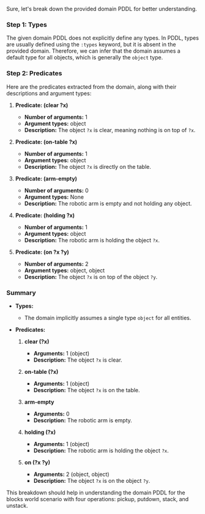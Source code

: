 Sure, let's break down the provided domain PDDL for better understanding.

### Step 1: Types

The given domain PDDL does not explicitly define any types. In PDDL, types are usually defined using the `:types` keyword, but it is absent in the provided domain. Therefore, we can infer that the domain assumes a default type for all objects, which is generally the `object` type.

### Step 2: Predicates

Here are the predicates extracted from the domain, along with their descriptions and argument types:

1. **Predicate: (clear ?x)**
   - **Number of arguments:** 1
   - **Argument types:** object
   - **Description:** The object `?x` is clear, meaning nothing is on top of `?x`.

2. **Predicate: (on-table ?x)**
   - **Number of arguments:** 1
   - **Argument types:** object
   - **Description:** The object `?x` is directly on the table.

3. **Predicate: (arm-empty)**
   - **Number of arguments:** 0
   - **Argument types:** None
   - **Description:** The robotic arm is empty and not holding any object.

4. **Predicate: (holding ?x)**
   - **Number of arguments:** 1
   - **Argument types:** object
   - **Description:** The robotic arm is holding the object `?x`.

5. **Predicate: (on ?x ?y)**
   - **Number of arguments:** 2
   - **Argument types:** object, object
   - **Description:** The object `?x` is on top of the object `?y`.

### Summary

- **Types:** 
  - The domain implicitly assumes a single type `object` for all entities.

- **Predicates:**
  1. **clear (?x)**
     - **Arguments:** 1 (object)
     - **Description:** The object `?x` is clear.
  
  2. **on-table (?x)**
     - **Arguments:** 1 (object)
     - **Description:** The object `?x` is on the table.
  
  3. **arm-empty**
     - **Arguments:** 0
     - **Description:** The robotic arm is empty.
  
  4. **holding (?x)**
     - **Arguments:** 1 (object)
     - **Description:** The robotic arm is holding the object `?x`.
  
  5. **on (?x ?y)**
     - **Arguments:** 2 (object, object)
     - **Description:** The object `?x` is on the object `?y`.

This breakdown should help in understanding the domain PDDL for the blocks world scenario with four operations: pickup, putdown, stack, and unstack.